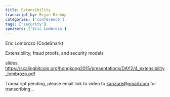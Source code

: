 ```yaml
---
title: Extensibility
transcript_by: Bryan Bishop
categories: ['conference']
tags: ['security']
speakers: ['Eric Lombrozo']
---
```


Eric Lombrozo (CodeShark)

Extensibility, fraud proofs, and security models

slides: <https://scalingbitcoin.org/hongkong2015/presentations/DAY2/4_extensibility_lombrozo.pdf>

Transcript pending, please email link to video to kanzure@gmail.com for transcribing...
